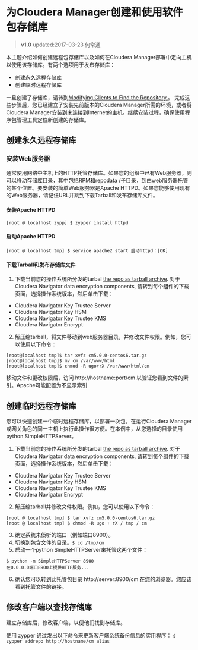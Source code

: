 # 为Cloudera Manager创建和使用软件包存储库
>**v1.0** updated:2017-03-23 何常通

本主题介绍如何创建远程包存储库以及如何在Cloudera Manager部署中定向主机以使用该存储库。有两个选项用于发布存储库：

- 创建永久远程存储库
- 创建临时远程存储库

一旦创建了存储库，请转到<a href="Modifying Clients to Find the Repository.">Modifying Clients to Find the Repository.</a>。
完成这些步骤后，您已经建立了安装先前版本的Cloudera Manager所需的环境，或者将Cloudera Manager安装到未连接到Internet的主机。继续安装过程，确保使用程序包管理工具定位新创建的存储库。

## 创建永久远程存储库
### 安装Web服务器
通常使用网络中主机上的HTTP托管存储库。如果您的组织中已有Web服务器，则可以移动存储库目录，其中包括RPM和repodata /子目录，到由web服务器托管的某个位置。要安装的简单Web服务器是Apache HTTPD。如果您能够使用现有的Web服务器，请记住URL并跳到下载Tarball和发布存储库文件。

#### 安装Apache HTTPD
`[root @ localhost zypp] $ zypper install httpd`

#### 启动Apache HTTPD
`[root @ localhost tmp] $ service apache2 start 启动httpd：[OK]`

#### 下载Tarball和发布存储库文件
1. 下载当前您的操作系统所分发的tarbal <a href="https://archive.cloudera.com/cm5/repo-as-tarball?_ga=1.175577762.1218342821.1487835254">the repo as tarball archive</a>.
对于 Cloudera Navigator data encryption components, 请转到每个组件的下载页面，选择操作系统版本，然后单击下载：

- Cloudera Navigator Key Trustee Server
- Cloudera Navigator Key HSM
- Cloudera Navigator Key Trustee KMS
- Cloudera Navigator Encrypt

2. 解压缩tarball，将文件移动到web服务器目录，并修改文件权限。例如，您可以使用以下命令：
```
[root@localhost tmp]$ tar xvfz cm5.0.0-centos6.tar.gz
[root@localhost tmp]$ mv cm /var/www/html
[root@localhost tmp]$ chmod -R ugo+rX /var/www/html/cm
```
移动文件和更改权限后，访问  http://hostname:port/cm 以验证您看到文件的索引。Apache可能配置为不显示索引

## 创建临时远程存储库
您可以快速创建一个临时远程存储库，以部署一次包。在运行Cloudera Manager或网关角色的同一主机上执行此操作很方便。在本例中，从您选择的目录使用python SimpleHTTPServer。

1. 下载当前您的操作系统所分发的tarbal <a href="https://archive.cloudera.com/cm5/repo-as-tarball?_ga=1.175577762.1218342821.1487835254">the repo as tarball archive</a>.
对于 Cloudera Navigator data encryption components, 请转到每个组件的下载页面，选择操作系统版本，然后单击下载：

- Cloudera Navigator Key Trustee Server
- Cloudera Navigator Key HSM
- Cloudera Navigator Key Trustee KMS
- Cloudera Navigator Encrypt

2. 解压缩tarball并修改文件权限。例如，您可以使用以下命令：
```
[root @ localhost tmp] $ tar xvfz cm5.0.0-centos6.tar.gz
[root @ localhost tmp] $ chmod -R ugo + rX / tmp / cm
```
3. 确定系统未侦听的端口（例如端口8900）。
4. 切换到包含文件的目录。`$ cd /tmp/cm`
5. 启动一个python SimpleHTTPServer来托管这两个文件：
```
$ python -m SimpleHTTPServer 8900
在0.0.0.0端口8900上提供HTTP服务...
```
6. 确认您可以转到此托管包目录  http://server:8900/cm 在您的浏览器。您应该看到托管文件的链接。

## 修改客户端以查找存储库
建立存储库后，修改客户端，以便他们找到存储库。

使用 zypper 通过发出以下命令来更新客户端系统备份信息的实用程序：
`$ zypper addrepo http://hostname/cm alias`